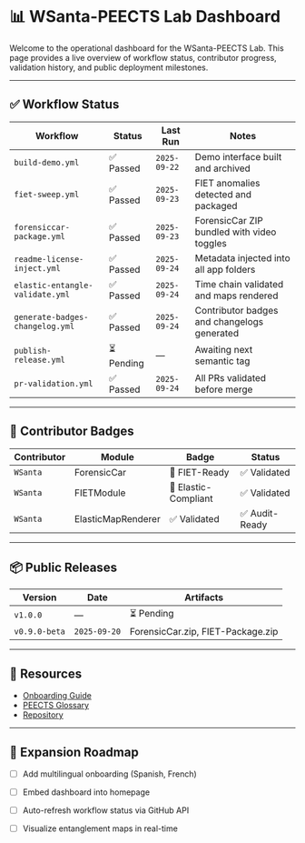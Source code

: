 # 📊 WSanta-PEECTS Lab Dashboard

Welcome to the operational dashboard for the WSanta-PEECTS Lab. This page provides a live overview of workflow status, contributor progress, validation history, and public deployment milestones.

---

## ✅ Workflow Status

| Workflow | Status | Last Run | Notes |
|----------|--------|----------|-------|
| `build-demo.yml` | ✅ Passed | `2025-09-22` | Demo interface built and archived |
| `fiet-sweep.yml` | ✅ Passed | `2025-09-23` | FIET anomalies detected and packaged |
| `forensiccar-package.yml` | ✅ Passed | `2025-09-23` | ForensicCar ZIP bundled with video toggles |
| `readme-license-inject.yml` | ✅ Passed | `2025-09-24` | Metadata injected into all app folders |
| `elastic-entangle-validate.yml` | ✅ Passed | `2025-09-24` | Time chain validated and maps rendered |
| `generate-badges-changelog.yml` | ✅ Passed | `2025-09-24` | Contributor badges and changelogs generated |
| `publish-release.yml` | ⏳ Pending | — | Awaiting next semantic tag |
| `pr-validation.yml` | ✅ Passed | `2025-09-24` | All PRs validated before merge |

---

## 🧠 Contributor Badges

| Contributor | Module | Badge | Status |
|-------------|--------|-------|--------|
| `WSanta` | ForensicCar | 🧠 FIET-Ready | ✅ Validated |
| `WSanta` | FIETModule | 🔁 Elastic-Compliant | ✅ Validated |
| `WSanta` | ElasticMapRenderer | ✅ Validated | ✅ Audit-Ready |

---

## 📦 Public Releases

| Version | Date | Artifacts |
|---------|------|-----------|
| `v1.0.0` | — | ⏳ Pending |
| `v0.9.0-beta` | `2025-09-20` | ForensicCar.zip, FIET-Package.zip |

---

## 📘 Resources

- [Onboarding Guide](onboarding.md)
- [PEECTS Glossary](glossary.md)
- [Repository](https://github.com/WSantaKronosPEECTS/WSanta-PEECTS-Lab)

---

## 🧩 Expansion Roadmap

- [ ] Add multilingual onboarding (Spanish, French)
- [ ] Embed dashboard into homepage
- [ ] Auto-refresh workflow status via GitHub API
- [ ] Visualize entanglement maps in real-time

